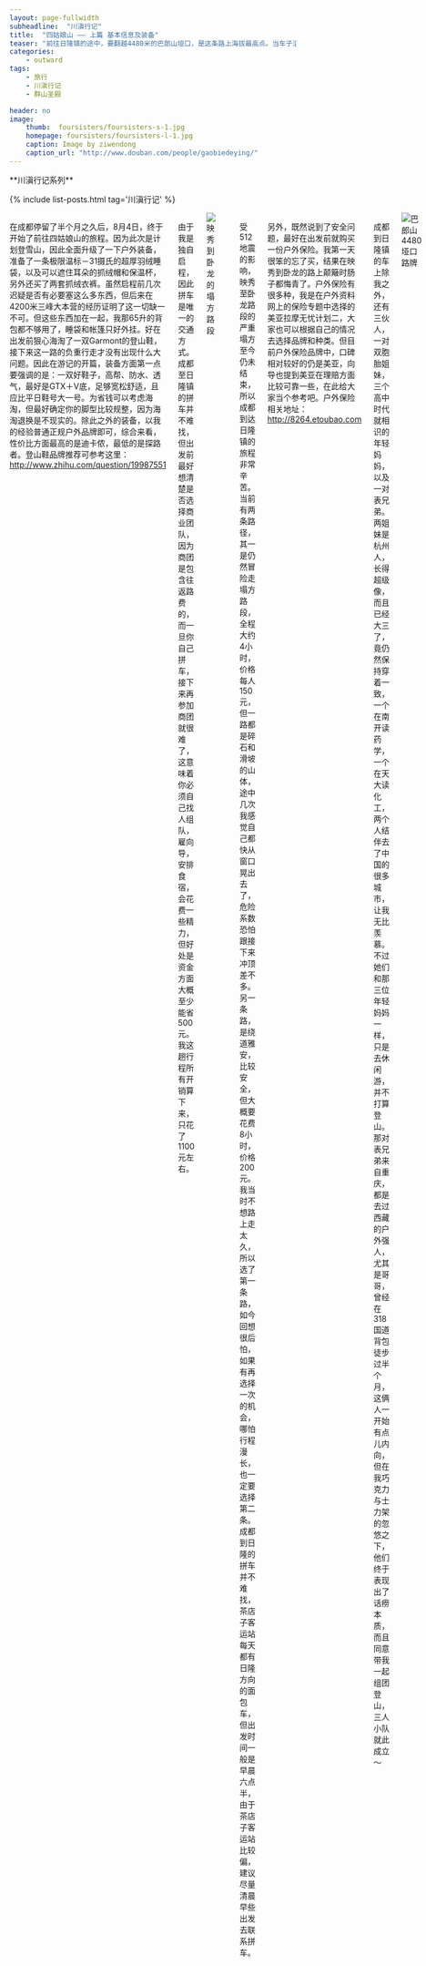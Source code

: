 ```yaml
---
layout: page-fullwidth
subheadline:  "川滇行记"
title:  "四姑娘山 —— 上篇 基本信息及装备"
teaser: "前往日隆镇的途中，要翻越4480米的巴郎山垭口，是这条路上海拔最高点。当车子沿着盘山公路逐渐爬升，雾气变得越来越浓重，高反也开始渐渐出现，呼吸变得有些困难，身体关节隐痛，伴随轻微的头晕，而温度也开始变低，坐在车里也会明显感到疲惫。尽管如此，途中还是看到了几位骑行的牛人，在雨雾与冷风中竭力向上，恐怕只有真正走过这条路后，才更能意识到到这些骑行者的勇气有多值得敬佩。"
categories:
    - outward
tags:
    - 旅行
    - 川滇行记
    - 群山圣殿

header: no
image:
    thumb:  foursisters/foursisters-s-1.jpg
    homepage: foursisters/foursisters-l-1.jpg
    caption: Image by ziwendong
    caption_url: "http://www.douban.com/people/gaobiedeying/"
---
```

<div class="row">
<div class="medium-4 medium-push-8 columns" markdown="1">
<div class="show-for-large-up">
<div class="panel radius" markdown="1">
**川滇行记系列**

{% include list-posts.html tag='川滇行记' %}

</div>
</div>
</div><!-- /.medium-4.columns -->


<div class="medium-8 medium-pull-4 columns" markdown="1">


在成都停留了半个月之久后，8月4日，终于开始了前往四姑娘山的旅程。因为此次是计划登雪山，因此全面升级了一下户外装备，准备了一条极限温标－31摄氏的超厚羽绒睡袋，以及可以遮住耳朵的抓绒帽和保温杯，另外还买了两套抓绒衣裤。虽然启程前几次迟疑是否有必要塞这么多东西，但后来在4200米三峰大本营的经历证明了这一切缺一不可。但这些东西加在一起，我那65升的背包都不够用了，睡袋和帐篷只好外挂。好在出发前狠心海淘了一双Garmont的登山鞋，接下来这一路的负重行走才没有出现什么大问题。因此在游记的开篇，装备方面第一点要强调的是：一双好鞋子，高帮、防水、透气，最好是GTX＋V底，足够宽松舒适，且应比平日鞋号大一号。为省钱可以考虑海淘，但最好确定你的脚型比较规整，因为海淘退换是不现实的。除此之外的装备，以我的经验普通正规户外品牌即可，综合来看，性价比方面最高的是迪卡侬，最低的是探路者。登山鞋品牌推荐可参考这里：http://www.zhihu.com/question/19987551

由于我是独自启程，因此拼车是唯一的交通方式。成都至日隆镇的拼车并不难找，但出发前最好想清楚是否选择商业团队，因为商团是包含往返路费的，而一旦你自己拼车，接下来再参加商团就很难了，这意味着你必须自己找人组队，雇向导，安排食宿，会花费一些精力，但好处是资金方面大概至少能省500元。我这趟行程所有开销算下来，只花了1100元左右。

<img src="{{ site.url }}/images/foursisters/foursisters (1).jpg" alt="映秀到卧龙的塌方路段">

~~~
映秀到卧龙的塌方路段
~~~

受512地震的影响，映秀至卧龙路段的严重塌方至今仍未结束，所以成都到达日隆镇的旅程非常辛苦。当前有两条路径，其一是仍然冒险走塌方路段，全程大约4小时，价格每人150元，但一路都是碎石和滑坡的山体，途中几次我感觉自己都快从窗口晃出去了，危险系数恐怕跟接下来冲顶差不多。另一条路，是绕道雅安，比较安全，但大概要花费8小时，价格200元。我当时不想路上走太久，所以选了第一条路，如今回想很后怕，如果有再选择一次的机会，哪怕行程漫长，也一定要选择第二条。成都到日隆的拼车并不难找，茶店子客运站每天都有日隆方向的面包车，但出发时间一般是早晨六点半，由于茶店子客运站比较偏，建议尽量清晨早些出发去联系拼车。

另外，既然说到了安全问题，最好在出发前就购买一份户外保险。我第一天很笨的忘了买，结果在映秀到卧龙的路上颠簸时肠子都悔青了。户外保险有很多种，我是在户外资料网上的保险专题中选择的美亚拉摩无忧计划二，大家也可以根据自己的情况去选择品牌和种类。但目前户外保险品牌中，口碑相对较好的仍是美亚，向导也提到美亚在理赔方面比较可靠一些，在此给大家当个参考吧。户外保险相关地址：http://8264.etoubao.com

成都到日隆镇的车上除我之外，还有三伙人，一对双胞胎姐妹，三个高中时代就相识的年轻妈妈，以及一对表兄弟。两姐妹是杭州人，长得超级像，而且已经大三了，竟仍然保持穿着一致，一个在南开读药学，一个在天大读化工，两个人结伴去了中国的很多城市，让我无比羡慕。不过她们和那三位年轻妈妈一样，只是去休闲游，并不打算登山。那对表兄弟来自重庆，都是去过西藏的户外强人，尤其是哥哥，曾经在318国道背包徒步过半个月，这俩人一开始有点儿内向，但在我巧克力与士力架的忽悠之下，他们终于表现出了话痨本质，而且同意带我一起组团登山，三人小队就此成立～

<img src="{{ site.url }}/images/foursisters/foursisters (2).jpg" alt="巴郎山4480垭口路牌">

~~~
巴郎山4480垭口路牌
~~~

前往日隆镇的途中，要翻越4480米的巴郎山垭口，是这条路上海拔最高点。当车子沿着盘山公路逐渐爬升，雾气变得越来越浓重，高反也开始渐渐出现，呼吸变得有些困难，身体关节隐痛，伴随轻微的头晕，而温度也开始变低，坐在车里也会明显感到疲惫。尽管如此，途中还是看到了几位骑行的牛人，在雨雾与冷风中竭力向上，恐怕只有真正走过这条路后，才更能意识到到这些骑行者的勇气有多值得敬佩。

<img src="{{ site.url }}/images/foursisters/foursisters (3).jpg" alt="从垭口下降后，风雨也便止息了。已进入四姑娘山区域。">

<img src="{{ site.url }}/images/foursisters/foursisters (23).jpg" alt="从垭口下降后，风雨也便止息了。已进入四姑娘山区域。">

~~~
从垭口下降后，风雨也便止息了。已进入四姑娘山区域。
~~~

刚刚抵达日隆镇，我就被这个山间小镇的现代化震惊了，这里的房子都是统一规划的藏式风格，不仅色彩丰富，规整舒适仅也远超东部的很多地区。当晚我们听司机的建议，选择住在摄友之家。80元一天的标准间，条件和城市里一样好，而且床铺超柔软。如果想节省一些，明月山庄还有35元一天的多人间床位可选。

关于向导，一开始我还担心到当地后不好找到，后来才发现其实正是在日隆镇才会有更多准确的信息，商业团队并非那么可靠。我们最终选择的是杨二哥，目的地为更有挑战性的三峰。杨二哥承诺会为我们另外配一名协作，并提供两匹驮行李的马和冲顶时的安全装备，加上长坪沟门票150元，旅游巴士20元。最终全部开销均分后每人710元。

日隆镇当地盛产松茸，镇子上的饭馆大多以松茸炖鸡为招牌菜，大概80一份，也不贵，但因为行程匆忙，加上自己食量有限不想浪费，我最后也没尝过味道。实际上在日隆的几天都是在同一家名为成都饭店的小馆子吃的，卫生状况经不住计较，但味道尚可，老板年轻热心，价格也比较实在，很适合我这种单独一个人的食客。

由日隆镇出发，有三条沟可逛，长坪沟，海子沟，双桥沟。长坪沟150元，海子沟和双桥都是60元，其中双桥沟稍远，在镇子下边，但据说风景最好。由于我们是登三峰，所以选择从长坪沟走马道上山。四姑娘山景区的门票有效期是三天，超期一天加收30，但前提是不出景区，景区内可露营，也有旅舍可住。因此如果想多玩几天，也可以考虑住在景区里。


<img src="{{ site.url }}/images/foursisters/foursisters (22).jpg" alt="抵达日隆镇，照片中可以看见双胞胎姐妹哦～">

~~~
抵达日隆镇，照片中可以看见双胞胎姐妹哦～
~~~

作为一个从未到过高海拔地区的人，第一晚我虽略感头痛，并在上楼梯时有些气喘，但很轻微，经过一晚的休整，5日早晨起来后所有症状都消失了，因此按约定和两兄弟一同出发。我们的行程计划是2天，第一天早晨九点半上山，下午抵达海拔4200米的三峰大本营，露营一晚适应高海拔后，第二天凌晨三点再出发冲顶。

除了冲顶时的安全装备和烧水用的炊具这些公用装备外，个人所需要携带的装备主要有：帐篷、睡袋、防潮垫、登山杖（走斜切路和碎石滩的经历证明，最好能有两根），高热量及易冲泡的路餐（不需要太多，我的路餐最后只吃掉一半，因为到时候会很疲惫，连吃东西的心情都没有，不饿就只想睡），防水防风性能较好的冲锋衣裤，抓绒衣裤两套（冲顶时很冷，需要都穿上），抓绒帽子，手套，遮阳帽，SPF50以上的防晒霜，塑料袋（装垃圾），冲顶包，保温壶，头灯，防水地布。当然，还有用来记录美景的相机～ 另外，所谓缓解高反的药物还是别带了，反正我吃了也没用。而且正如向导所说，最好不要吃药，让身体自己去适应。高反程度轻重跟身体素质没什么关系，最好听天由命，顺其自然。
